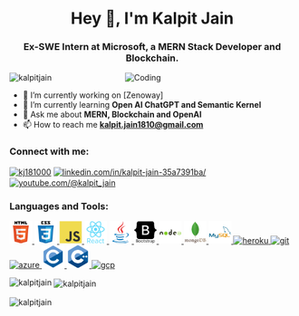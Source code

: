 <h1 align="center">Hey 👋, I'm Kalpit Jain</h1>
<h3 align="center">Ex-SWE Intern at Microsoft, a MERN Stack Developer and Blockchain.</h3>
<img
  align="right"
  alt="Coding"
  width="300"
  src="https://curiousdevelopers.in/wp-content/uploads/2022/03/coding-front-page.gif"
/>
<p align="left">
  <img
    src="https://komarev.com/ghpvc/?username=kalpitjain&label=Profile%20views&color=0e75b6&style=flat"
    alt="kalpitjain"
  />
</p>

- 🔭 I’m currently working on
[Zenoway]
- 🌱 I’m currently
learning **Open AI ChatGPT and Semantic Kernel** 
- 💬 Ask me about **MERN, Blockchain and OpenAI** 
- 📫 How to reach me **kalpit.jain1810@gmail.com**

<h3 align="left">Connect with me:</h3>
<p align="left">
    <a href="https://twitter.com/kj181000" target="blank"><img align="center" src="https://cdn4.iconfinder.com/data/icons/social-media-icons-the-circle-set/48/twitter_circle-512.png" alt="kj181000" height="40" width="40" /></a>
    <a href="https://linkedin.com/in/kalpit-jain-35a7391ba/" target="blank"><img align="center" src="https://upload.wikimedia.org/wikipedia/commons/thumb/c/ca/LinkedIn_logo_initials.png/640px-LinkedIn_logo_initials.png" alt="linkedin.com/in/kalpit-jain-35a7391ba/" height="40" width="40" /></a>
    <a href="https://www.youtube.com/@kalpit_jain" target="blank"><img align="center" src="https://upload.wikimedia.org/wikipedia/commons/thumb/7/72/YouTube_social_white_square_%282017%29.svg/1200px-YouTube_social_white_square_%282017%29.svg.png" alt="youtube.com/@kalpit_jain" height="40" width="40" /></a>
    </p>
</p>

<h3 align="left">Languages and Tools:</h3>
<p align="left">
  <a href="https://developer.mozilla.org/en-US/docs/Web/HTML" target="_blank" rel="noreferrer">
    <img
      src="https://raw.githubusercontent.com/devicons/devicon/master/icons/html5/html5-original-wordmark.svg"
      alt="html5"
      width="40"
      height="40"
    />
  </a>
  <a href="https://www.w3schools.com/css/" target="_blank" rel="noreferrer">
    <img
      src="https://raw.githubusercontent.com/devicons/devicon/master/icons/css3/css3-original-wordmark.svg"
      alt="css3"
      width="40"
      height="40"
    />
  </a>
  <a
    href="https://developer.mozilla.org/en-US/docs/Web/JavaScript"
    target="_blank"
    rel="noreferrer"
  >
    <img
      src="https://raw.githubusercontent.com/devicons/devicon/master/icons/javascript/javascript-original.svg"
      alt="javascript"
      width="40"
      height="40"
    />
  </a>
  <a href="https://reactjs.org/" target="_blank" rel="noreferrer">
    <img
      src="https://raw.githubusercontent.com/devicons/devicon/master/icons/react/react-original-wordmark.svg"
      alt="react"
      width="40"
      height="40"
    />
  </a>
  <a href="https://www.java.com" target="_blank" rel="noreferrer">
    <img
      src="https://raw.githubusercontent.com/devicons/devicon/master/icons/java/java-original.svg"
      alt="java"
      width="40"
      height="40"
    />
  </a>
  <a href="https://getbootstrap.com" target="_blank" rel="noreferrer">
    <img
      src="https://raw.githubusercontent.com/devicons/devicon/master/icons/bootstrap/bootstrap-plain-wordmark.svg"
      alt="bootstrap"
      width="40"
      height="40"
    />
  </a>
  <a href="https://nodejs.org" target="_blank" rel="noreferrer">
    <img
      src="https://raw.githubusercontent.com/devicons/devicon/master/icons/nodejs/nodejs-original-wordmark.svg"
      alt="nodejs"
      width="40"
      height="40"
    />
  </a>
  <a href="https://www.mongodb.com/" target="_blank" rel="noreferrer">
    <img
      src="https://raw.githubusercontent.com/devicons/devicon/master/icons/mongodb/mongodb-original-wordmark.svg"
      alt="mongodb"
      width="40"
      height="40"
    />
  </a>
  <a href="https://www.mysql.com/" target="_blank" rel="noreferrer">
    <img
      src="https://raw.githubusercontent.com/devicons/devicon/master/icons/mysql/mysql-original-wordmark.svg"
      alt="mysql"
      width="40"
      height="40"
    />
  </a>
  <a href="https://heroku.com" target="_blank" rel="noreferrer">
    <img
      src="https://www.vectorlogo.zone/logos/heroku/heroku-icon.svg"
      alt="heroku"
      width="40"
      height="40"
    />
  </a>
  <a href="https://git-scm.com/" target="_blank" rel="noreferrer">
    <img
      src="https://www.vectorlogo.zone/logos/git-scm/git-scm-icon.svg"
      alt="git"
      width="40"
      height="40"
    />
  </a>
  <a href="https://azure.microsoft.com/en-in/" target="_blank" rel="noreferrer">
    <img
      src="https://www.vectorlogo.zone/logos/microsoft_azure/microsoft_azure-icon.svg"
      alt="azure"
      width="40"
      height="40"
    />
  </a>

  <a href="https://devdocs.io/c/" target="_blank" rel="noreferrer">
    <img
      src="https://raw.githubusercontent.com/devicons/devicon/master/icons/c/c-original.svg"
      alt="c"
      width="40"
      height="40"
    />
  </a>
  <a href="https://www.w3schools.com/cpp/" target="_blank" rel="noreferrer">
    <img
      src="https://raw.githubusercontent.com/devicons/devicon/master/icons/cplusplus/cplusplus-original.svg"
      alt="cplusplus"
      width="40"
      height="40"
    />
  </a>

  <a href="https://cloud.google.com" target="_blank" rel="noreferrer">
    <img
      src="https://www.vectorlogo.zone/logos/google_cloud/google_cloud-icon.svg"
      alt="gcp"
      width="40"
      height="40"
    />
  </a>
</p>

<p></p>

<p>
  <img
    align="left"
    src="https://github-readme-stats.vercel.app/api/top-langs?username=kalpitjain&show_icons=true&locale=en&layout=compact"
    alt="kalpitjain"
  />
</p>

<p>
  &nbsp;<img
    align="center"
    src="https://github-readme-stats.vercel.app/api?username=kalpitjain&show_icons=true&locale=en"
    alt="kalpitjain"
  />
</p>

<p>
  <img
    align="center"
    src="https://github-readme-streak-stats.herokuapp.com/?user=kalpitjain&"
    alt="kalpitjain"
  />
</p>

